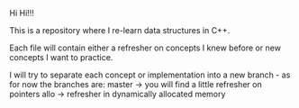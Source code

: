 Hi Hi!!!

This is a repository where I re-learn data structures in C++.

Each file will contain either a refresher on concepts I knew before or new concepts I want to practice.

I will try to separate each concept or implementation into a new branch - as for now the branches are:
  master -> you will find a little refresher on pointers
  allo -> refresher in dynamically allocated memory


  
